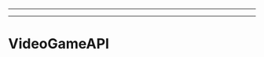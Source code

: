 -----------------------------------------------------------------------------
----------------------------------------------------------------------------------------------------
# VideoGameAPI

